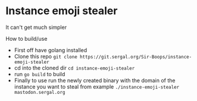 # Instance emoji stealer
It can't get much simpler

How to build/use

* First off have golang installed
* Clone this repo `git clone https://git.sergal.org/Sir-Boops/instance-emoji-stealer`
* cd into the cloned dir `cd instance-emoji-stealer`
* run `go build` to build
* Finally to use run the newly created binary with the domain of the instance you want to steal from example `./instance-emoji-stealer mastodon.sergal.org`
